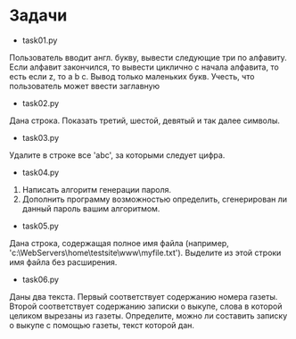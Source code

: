 # Задачи

* task01.py 

Пользователь вводит англ. букву, вывести следующие три по алфавиту.
Если алфавит закончился, то вывести циклично с начала алфавита, то есть если z, то a b c.
Вывод только маленьких букв. Учесть, что пользователь может ввести заглавную

*  task02.py

Дана строка. Показать третий, шестой, девятый и так далее символы.

*  task03.py

Удалите в строке все 'abc', за которыми следует цифра.

*  task04.py

1) Написать алгоритм генерации пароля.
2) Дополнить программу возможностью определить, сгенерирован ли данный пароль вашим алгоритмом.

*  task05.py

Дана строка, содержащая полное имя файла (например, 'c:\WebServers\home\testsite\www\myfile.txt').
Выделите из этой строки имя файла без расширения.

*  task06.py

Даны два текста. Первый соответствует содержанию номера газеты.
Второй соответствует содержанию записки о выкупе, слова в которой целиком вырезаны из газеты.
Определите, можно ли составить записку о выкупе с помощью газеты, текст которой дан.
